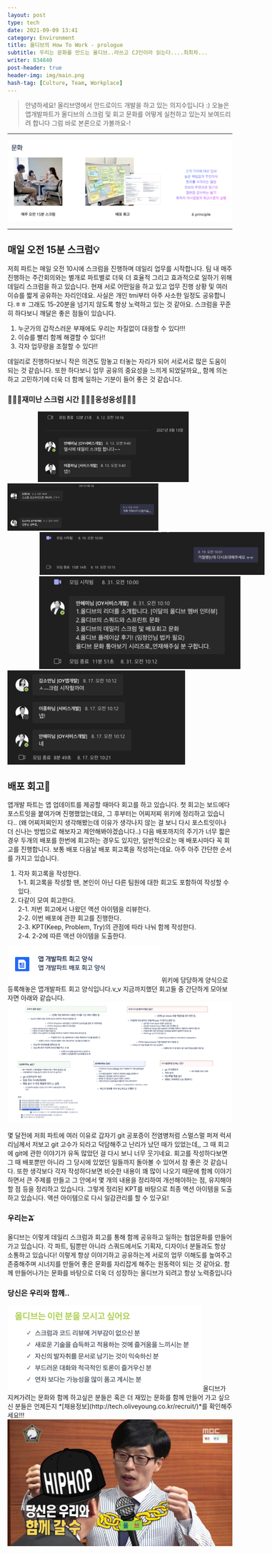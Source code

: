 ```yaml
---
layout: post
type: tech
date: 2021-09-09 13:41
category: Environment
title: 올디브의 How To Work - prologue
subtitle: 우리는 문화를 만드는 올디브..라쓰고 CJ인이라 읽는다....최최차...
writer: 834840
post-header: true
header-img: img/main.png
hash-tag: [Culture, Team, Workplace]
---
```

>안녕하세요! 올리브영에서 안드로이드 개발을 하고 있는 의지수입니다 :) 오늘은 앱개발파트가 올디브의 스크럼 및 회고 문화를 어떻게 실천하고 있는지 보여드리려 합니다 그럼 바로 본론으로 가볼까요-!   


---

<img src="img/img02.png" />

---

## 매일 오전 15분 스크럼💡
저희 파트는 매일 오전 10시에 스크럼을 진행하며 데일리 업무를 시작합니다. 팀 내 매주 진행하는 주간회의와는 별개로 파트별로 더욱 더 효율적 그리고 효과적으로 일하기 위해 데일리 스크럼을 하고 있습니다. 
현재 서로 어떤일을 하고 있고 업무 진행 상황 및 여러 이슈를 짧게 공유하는 자리인데요. 사실은 개인 tmi부터 아주 사소한 일정도 공유합니다.ㅎㅎ 그래도 15-20분을 넘기지 않도록 항상 노력하고 있는 것 같아요.
스크럼을 꾸준히 하다보니 깨달은 좋은 점들이 있습니다.

1. 누군가의 갑작스러운 부재에도 우리는 차질없이 대응할 수 있다!!!
2. 이슈를 빨리 함께 해결할 수 있다!!
3. 각자 업무량을 조절할 수 있다!!  

데일리로 진행하다보니 작은 의견도 맘놓고 터놓는 자리가 되어 서로서로 많은 도움이 되는 것 같습니다. 또한 하다보니 업무 공유의 중요성을 느끼게 되었달까요,, 함께 의논하고 고민하기에 더욱 더 함께 일하는 기분이 들어 좋은 것 같습니다.   

### 👥👤👥재미난 스크럼 시간 👤👥👥웅성웅성👥👤👥
<div style="display:contents;" >
    <img src="img/scrum01.png" style="display:inline; zoom:36%; padding-left:190px;" />
    <img src="img/scrum04.png" style="display:inline; zoom:33%;" />
    <img src="img/scrum03.png" style="display:inline; zoom:55%; padding-left:130px;" />
    <img src="img/scrum02.png" style="display:inline; zoom:49%; padding-left:145px;" />
    <img src="img/scrum05.png" style="display:inline; zoom:45%;" />
</div>
<br>

## 배포 회고📝
앱개발 파트는 앱 업데이트를 제공할 때마다 회고를 하고 있습니다. 첫 회고는 보드에다 포스트잇을 붙여가며 진행했었는데요, 그 후부터는 어찌저찌 위키에 정리하고 있습니다.. 
(왜 어찌저찌인지 생각해봤는데 이유가 생각나지 않는 걸 보니 다시 포스트잇이나 더 신나는 방법으로 해보자고 제안해봐야겠습니다..)
다음 배포까지의 주기가 너무 짧은 경우 두개의 배포를 한번에 회고하는 경우도 있지만, 일반적으로는 매 배포시마다 꼭 회고를 진행합니다. 보통 배포 다음날 배포 회고록을 작성하는데요.
아주 아주 간단한 순서를 가지고 있습니다.
   1. 각자 회고록을 작성한다.   
      1-1. 회고록을 작성할 땐, 본인이 아닌 다른 팀원에 대한 회고도 포함하여 작성할 수 있다.
   2. 다같이 모여 회고한다.    
      2-1. 저번 회고에서 나왔던 액션 아이템을 리뷰한다.   
      2-2. 이번 배포에 관한 회고를 진행한다.   
      2-3. KPT(Keep, Problem, Try)의 관점에 따라 나눠 함께 작성한다.   
      2-4. 2-2에 따른 액션 아이템을 도출한다.   
      

<img src="img/retrospec01.png" style="display:inline; zoom: 50%"/>   
위키에 당당하게 양식으로 등록해놓은 앱개발파트 회고 양식입니다.v_v 지금까지했던 회고들 중 간단하게 모아보자면 아래와 같습니다.   
<br>
<img src="img/example.png" style="display:inline;"/>   

몇 달전에 저희 파트에 여러 이유로 갑자기 git 공포증이 전염병처럼 스멀스멀 퍼져 럭셔리님께서 저보고 git 고수가 되라고 덕담해주고 난리가 났던 때가 있었는데,, 그 때 회고에 git에 관한 이야기가 유독 많았던 걸 다시 보니
너무 웃기네요. 회고를 작성하다보면 그 때 배포뿐만 아니라 그 당시에 있었던 일들까지 돌아볼 수 있어서 참 좋은 것 같습니다. 또한 생각보다 각자 작성하다보면 비슷한 내용이 꽤 많이 나오기 때문에 함께 이야기하면서 큰 주제를 만들고 그 안에서 몇 개의 내용을 
정리하여 개선해야하는 점, 유지해야할 점 등을 정리하고 있습니다. 그렇게 정리된 KPT를 바탕으로 최종 액션 아이템을 도출하고 있습니다. 액션 아이템으로 다시 일감관리를 할 수 있구요!
<br>

### 우리는🫒
올디브는 이렇게 데일리 스크럼과 회고를 통해 함께 공유하고 일하는 협업문화를 만들어가고 있습니다. 각 파트, 팀뿐만 아니라 스쿼드에서도 기획자, 디자이너 분들과도 항상 소통하고 있습니다! 이렇게 항상 이야기하고 공유하는게 서로의 업무 이해도를 높여주고
존중해주며 시너지를 만들어 좋은 문화를 자리잡게 해주는 원동력이 되는 것 같아요. 함께 만들어나가는 문화를 바탕으로 더욱 더 성장하는 올디브가 되려고 항상 노력중입니다

### 당신은 우리와 함께..
<img src="img/img01.png" style="zoom:50%; display: inline;" />   
올디브가 지켜가려는 문화와 함께 하고싶은 분들은 혹은 더 재밌는 문화를 함께 만들어 가고 싶으신 분들은 언제든지 *[채용정보](http://tech.oliveyoung.co.kr/recruit/)*를 확인해주세요!!!   

<img src="img/go.png" style="display: inline; zoom:60%;" />


  

